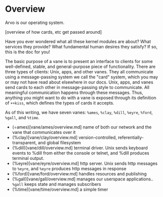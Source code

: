 Overview
===

Arvo is our operating system. 

[overview of how cards, etc get passed around]

Have you ever wondered what all these kernel modules are about?  What services
they provide?  What fundamental human desires they satisfy?  If so, this is the
doc for you!

The basic purpose of a vane is to present an interface to clients for some
well-defined, stable, and general-purpose piece of functionality.  There are
three types of clients:  Unix, apps, and other vanes.  They all communicate
using a message-passing system we call the "card" system, which you may or may
not have read about elsewhere in our docs.  Unix, apps, and vanes send cards to
each other in message-passing style to communicate.  All meaningful
communication happens through these messages.  Thus, anything you might want to
do with a vane is exposed through its definition of `++kiss`, which defines the
types of cards it accepts.

As of this writing, we have seven vanes:  `%ames`, `%clay`, `%dill`, `%eyre`,
`%ford`, `%gall`, and `%time`. 

- (&#247;ames)[vane/ames/overview.md] name of both our network and the vane that communicates over it
- (%clay)[vane/clay/overview.md] version-controlled, referentially- transparent, and global filesystem
- (%dill)[vane/dill/overview.md] terminal driver. Unix sends keyboard events to  %dill  from either the console or telnet, and  %dill  produces terminal output.
- (%eyre)[vane/eyre/overview.md] http server. Unix sends http messages to `%eyre`, and `%eyre` produces http messages in response
- (%ford)[vane/ford/overview.md] handles resources and publishing
- (%gall)[vane/gall/overview.md] manages our userspace applications.. `%gall` keeps state and manages subscribers
- (%time)[vane/time/overview.md] a simple timer 
